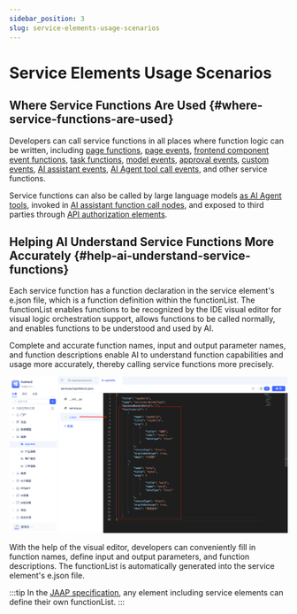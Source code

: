 ```yaml
---
sidebar_position: 3
slug: service-elements-usage-scenarios
---
```


# Service Elements Usage Scenarios

## Where Service Functions Are Used {#where-service-functions-are-used}
Developers can call service functions in all places where function logic can be written, including [page functions](../shell-and-page/component-based-page-development#page-functions), [page events](../shell-and-page/component-based-page-development#page-events), [frontend component event functions](../shell-and-page/component-based-page-development#event-panel), [task functions](./background-tasks#task-execution-function-development), [model events](./event-handling#model-events), [approval events](./event-handling#approval-events), [custom events](./event-handling#custom-events), [AI assistant events](./event-handling#ai-assistant-events), [AI Agent tool call events](./event-handling#agent-tool-call-events), and other service functions.

Service functions can also be called by large language models [as AI Agent tools](../ai-agent/agent-tools#agent-calling-service-functions), invoked in [AI assistant function call nodes](../ai-assitant/process-orchestration-node-configuration#function-call), and exposed to third parties through [API authorization elements](../api-exposure/api-authorization).

## Helping AI Understand Service Functions More Accurately {#help-ai-understand-service-functions}
Each service function has a function declaration in the service element's e.json file, which is a function definition within the functionList. The functionList enables functions to be recognized by the IDE visual editor for visual logic orchestration support, allows functions to be called normally, and enables functions to be understood and used by AI.

Complete and accurate function names, input and output parameter names, and function descriptions enable AI to understand function capabilities and usage more accurately, thereby calling service functions more precisely.

![Service Element Definition File](./img/service-element-definition-file.png)

With the help of the visual editor, developers can conveniently fill in function names, define input and output parameters, and function descriptions. The functionList is automatically generated into the service element's e.json file.

:::tip
In the [JAAP specification](../../reference/runtime-platform/JAAP), any element including service elements can define their own functionList.
:::
